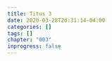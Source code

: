 ```yaml
---
title: Titus 3
date: 2020-03-28T20:31:14-04:00
categories: []
tags: []
chapter: "003"
inprogress: false
---
```


